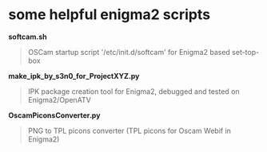 # some helpful enigma2 scripts

**softcam.sh**
> OSCam startup script '/etc/init.d/softcam' for Enigma2 based set-top-box

**make_ipk_by_s3n0_for_ProjectXYZ.py**
> IPK package creation tool for Enigma2, debugged and tested on Enigma2/OpenATV

**OscamPiconsConverter.py**
> PNG to TPL picons converter (TPL picons for Oscam Webif in Enigma2)
